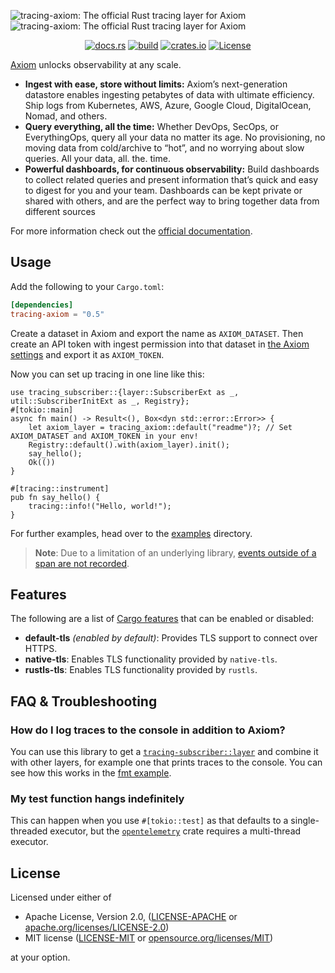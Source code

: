 
![tracing-axiom: The official Rust tracing layer for Axiom](.github/images/banner-dark.svg#gh-dark-mode-only)
![tracing-axiom: The official Rust tracing layer for Axiom](.github/images/banner-light.svg#gh-light-mode-only)

<div align="center">

[![docs.rs](https://docs.rs/tracing-axiom/badge.svg)](https://docs.rs/tracing-axiom/)
[![build](https://img.shields.io/github/workflow/status/axiomhq/tracing-axiom/CI?ghcache=unused)](https://github.com/axiomhq/tracing-axiom/actions?query=workflow%3ACI)
[![crates.io](https://img.shields.io/crates/v/tracing-axiom.svg)](https://crates.io/crates/tracing-axiom)
[![License](https://img.shields.io/crates/l/tracing-axiom)](LICENSE-APACHE)

</div>

[Axiom](https://axiom.co) unlocks observability at any scale.

- **Ingest with ease, store without limits:** Axiom’s next-generation datastore enables ingesting petabytes of data with ultimate efficiency. Ship logs from Kubernetes, AWS, Azure, Google Cloud, DigitalOcean, Nomad, and others.
- **Query everything, all the time:** Whether DevOps, SecOps, or EverythingOps, query all your data no matter its age. No provisioning, no moving data from cold/archive to “hot”, and no worrying about slow queries. All your data, all. the. time.
- **Powerful dashboards, for continuous observability:** Build dashboards to collect related queries and present information that’s quick and easy to digest for you and your team. Dashboards can be kept private or shared with others, and are the perfect way to bring together data from different sources

For more information check out the [official documentation](https://axiom.co/docs).

## Usage

Add the following to your `Cargo.toml`:

```toml
[dependencies]
tracing-axiom = "0.5"
```

Create a dataset in Axiom and export the name as `AXIOM_DATASET`.
Then create an API token with ingest permission into that dataset in
[the Axiom settings](https://cloud.axiom.co/settings/profile) and export it as
`AXIOM_TOKEN`.

Now you can set up tracing in one line like this:

```rust,no_run
use tracing_subscriber::{layer::SubscriberExt as _, util::SubscriberInitExt as _, Registry};
#[tokio::main]
async fn main() -> Result<(), Box<dyn std::error::Error>> {
    let axiom_layer = tracing_axiom::default("readme")?; // Set AXIOM_DATASET and AXIOM_TOKEN in your env!
    Registry::default().with(axiom_layer).init();
    say_hello();
    Ok(())
}

#[tracing::instrument]
pub fn say_hello() {
    tracing::info!("Hello, world!");
}
```

For further examples, head over to the [examples](examples) directory.

> **Note**: Due to a limitation of an underlying library, [events outside of a 
> span are not recorded](https://docs.rs/tracing-opentelemetry/latest/src/tracing_opentelemetry/layer.rs.html#807).

## Features

The following are a list of
[Cargo features](https://doc.rust-lang.org/stable/cargo/reference/features.html#the-features-section)
that can be enabled or disabled:

- **default-tls** _(enabled by default)_: Provides TLS support to connect
  over HTTPS.
- **native-tls**: Enables TLS functionality provided by `native-tls`.
- **rustls-tls**: Enables TLS functionality provided by `rustls`.

## FAQ & Troubleshooting

### How do I log traces to the console in addition to Axiom?
You can use this library to get a [`tracing-subscriber::layer`](https://docs.rs/tracing-subscriber/latest/tracing_subscriber/layer/index.html) 
and combine it with other layers, for example one that prints traces to the 
console.
You can see how this works in the [fmt example](./examples/fmt).

### My test function hangs indefinitely
This can happen when you use `#[tokio::test]` as that defaults to a 
single-threaded executor, but the 
[`opentelemetry`](https://docs.rs/opentelemetry) crate requires a multi-thread
executor.

## License

Licensed under either of

- Apache License, Version 2.0, ([LICENSE-APACHE](LICENSE-APACHE) or [apache.org/licenses/LICENSE-2.0](http://www.apache.org/licenses/LICENSE-2.0))
- MIT license ([LICENSE-MIT](LICENSE-MIT) or [opensource.org/licenses/MIT](http://opensource.org/licenses/MIT))

at your option.
